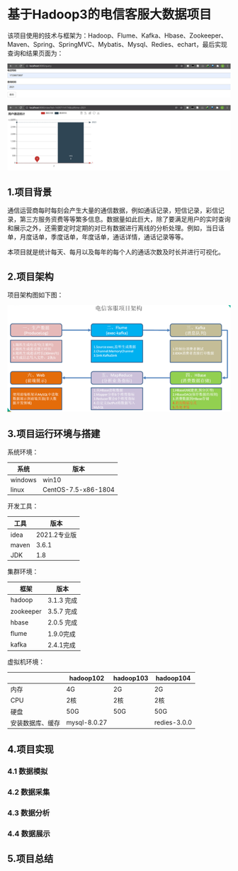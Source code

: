 # 基于Hadoop3的电信客服大数据项目

该项目使用的技术与框架为：Hadoop、Flume、Kafka、Hbase、Zookeeper、Maven、Spring、SpringMVC、Mybatis、Mysql、Redies、echart，最后实现查询和结果页面为：

![](imgs\2.png)

![](imgs\3.png)

## 1.项目背景

通信运营商每时每刻会产生大量的通信数据，例如通话记录，短信记录，彩信记录，第三方服务资费等等繁多信息。数据量如此巨大，除了要满足用户的实时查询和展示之外，还需要定时定期的对已有数据进行离线的分析处理。例如，当日话单，月度话单，季度话单，年度话单，通话详情，通话记录等等。

本项目就是统计每天、每月以及每年的每个人的通话次数及时长并进行可视化。

## 2.项目架构

项目架构图如下图：

![](imgs\1.png)

## 3.项目运行环境与搭建

系统环境：

| 系统    | 版本                |
| ------- | ------------------- |
| windows | win10               |
| linux   | CentOS-7.5-x86-1804 |

开发工具：

| 工具  | 版本         |
| ----- | ------------ |
| idea  | 2021.2专业版 |
| maven | 3.6.1        |
| JDK   | 1.8          |

集群环境：

| 框架      | 版本        |
| --------- | ----------- |
| hadoop    | 3.1.3  完成 |
| zookeeper | 3.5.7  完成 |
| hbase     | 2.0.5 完成  |
| flume     | 1.9.0完成   |
| kafka     | 2.4.1完成   |

虚拟机环境：

|                  | hadoop102    | hadoop103 | hadoop104    |
| ---------------- | ------------ | --------- | ------------ |
| 内存             | 4G           | 2G        | 2G           |
| CPU              | 2核          | 2核       | 2核          |
| 硬盘             | 50G          | 50G       | 50G          |
| 安装数据库、缓存 | mysql-8.0.27 |           | redies-3.0.0 |

## 4.项目实现

### 4.1 数据模拟

### 4.2 数据采集

### 4.3 数据分析

### 4.4 数据展示

## 5.项目总结

